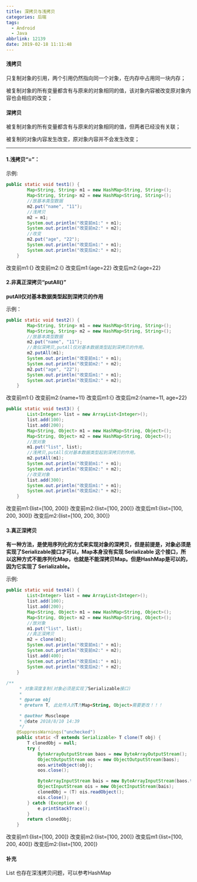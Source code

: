 ```yaml
---
title: 深拷贝与浅拷贝
categories: 后端
tags:
  - Android
  - Java
abbrlink: 12139
date: 2019-02-18 11:11:48
---
```


#### 浅拷贝

只复制对象的引用，两个引用仍然指向同一个对象，在内存中占用同一块内存；

被复制对象的所有变量都含有与原来的对象相同的值，该对象内容被改变原对象内容也会相应的改变；

#### 深拷贝

被复制对象的所有变量都含有与原来的对象相同的值，但两者已经没有关联；

被复制的对象内容发生改变，原对象内容并不会发生改变；

---

#### 1.浅拷贝“=”：

示例:

```java
public static void test1() {
        Map<String, String> m1 = new HashMap<String, String>();
        Map<String, String> m2 = new HashMap<String, String>();
        //放基本类型数据
        m2.put("name", "11");
        //浅拷贝
        m2 = m1;
        System.out.println("改变前m1:" + m1);
        System.out.println("改变前m2:" + m2);
        //改变
        m2.put("age", "22");
        System.out.println("改变后m1:" + m1);
        System.out.println("改变后m2:" + m2);
    }
```

改变前m1:{}
改变前m2:{}
改变后m1:{age=22}
改变后m2:{age=22}



#### 2.非真正深拷贝“putAll()”

**putAll仅对基本数据类型起到深拷贝的作用**



示例：

```java
public static void test2() {
        Map<String, String> m1 = new HashMap<String, String>();
        Map<String, String> m2 = new HashMap<String, String>();
        //放基本类型数据
        m2.put("name", "11");
        //类似深拷贝,putAll仅对基本数据类型起到深拷贝的作用。
        m2.putAll(m1);
        System.out.println("改变前m1:" + m1);
        System.out.println("改变前m2:" + m2);
        m2.put("age", "22");
        System.out.println("改变后m1:" + m1);
        System.out.println("改变后m2:" + m2);
    }
```

改变前m1:{}
改变前m2:{name=11}
改变后m1:{}
改变后m2:{name=11, age=22}

```java
public static void test3() {
        List<Integer> list = new ArrayList<Integer>();
        list.add(100);
        list.add(200);
        Map<String, Object> m1 = new HashMap<String, Object>();
        Map<String, Object> m2 = new HashMap<String, Object>();
        //放对象
        m1.put("list", list);
        //浅拷贝,putAll仅对基本数据类型起到深拷贝的作用。
        m2.putAll(m1);
        System.out.println("改变前m1:" + m1);
        System.out.println("改变前m2:" + m2);
        //改变对象
        list.add(300);
        System.out.println("改变后m1:" + m1);
        System.out.println("改变后m2:" + m2);
    }
```

改变前m1:{list=[100, 200]}
改变前m2:{list=[100, 200]}
改变后m1:{list=[100, 200, 300]}
改变后m2:{list=[100, 200, 300]}



#### 3.真正深拷贝

**有一种方法，是使用序列化的方式来实现对象的深拷贝，但是前提是，对象必须是实现了Serializable接口才可以，Map本身没有实现 Serializable 这个接口，所以这种方式不能序列化Map，也就是不能深拷贝Map。但是HashMap是可以的，因为它实现了 Serializable。**



示例:

```java
public static void test4() {
        List<Integer> list = new ArrayList<Integer>();
        list.add(100);
        list.add(200);
        Map<String, Object> m1 = new HashMap<String, Object>();
        Map<String, Object> m2 = new HashMap<String, Object>();
        //放对象
        m1.put("list", list);
        //真正深拷贝
        m2 = clone(m1);
        System.out.println("改变前m1:" + m1);
        System.out.println("改变前m2:" + m2);
        list.add(400);
        System.out.println("改变后m1:" + m1);
        System.out.println("改变后m2:" + m2);
    }
    
/**
     * 对象深度复制(对象必须是实现了Serializable接口)
     *
     * @param obj
     * @return T, 此处传入的T为Map<String, Object>需要更改！！！

     * @author Muscleape
     * @date 2018/8/10 14:39
     */
    @SuppressWarnings("unchecked")
    public static <T extends Serializable> T clone(T obj) {
        T clonedObj = null;
        try {
            ByteArrayOutputStream baos = new ByteArrayOutputStream();
            ObjectOutputStream oos = new ObjectOutputStream(baos);
            oos.writeObject(obj);
            oos.close();

            ByteArrayInputStream bais = new ByteArrayInputStream(baos.toByteArray());
            ObjectInputStream ois = new ObjectInputStream(bais);
            clonedObj = (T) ois.readObject();
            ois.close();
        } catch (Exception e) {
            e.printStackTrace();
        }
        return clonedObj;
    }
```

改变前m1:{list=[100, 200]}
改变前m2:{list=[100, 200]}
改变后m1:{list=[100, 200, 400]}
改变后m2:{list=[100, 200]}

#### 补充

List 也存在深浅拷贝问题，可以参考HashMap


